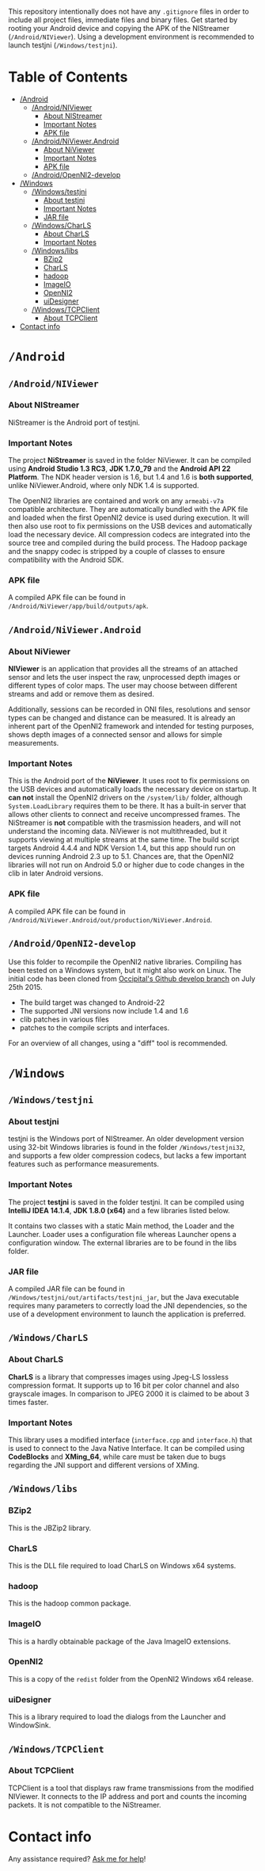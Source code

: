 This repository intentionally does not have any `.gitignore` files in order to include all project files, immediate files and binary files.
Get started by rooting your Android device and copying the APK of the NIStreamer (`/Android/NIViewer`). Using a development environment is recommended to launch testjni (`/Windows/testjni`).
# Table of Contents
- [/Android](#)
	- [/Android/NIViewer](#)
		- [About NIStreamer](#)
		- [Important Notes](#)
		- [APK file](#)
	- [/Android/NiViewer.Android](#)
		- [About NiViewer](#)
		- [Important Notes](#)
		- [APK file](#)
	- [/Android/OpenNI2-develop](#)
- [/Windows](#)
	- [/Windows/testjni](#)
		- [About testjni](#)
		- [Important Notes](#)
		- [JAR file](#)
	- [/Windows/CharLS](#)
		- [About CharLS](#)
		- [Important Notes](#)
	- [/Windows/libs](#)
		- [BZip2](#)
		- [CharLS](#)
		- [hadoop](#)
		- [ImageIO](#)
		- [OpenNI2](#)
		- [uiDesigner](#)
	- [/Windows/TCPClient](#)
		- [About TCPClient](#)
- [Contact info](#)

# `/Android`
## `/Android/NIViewer`
### About NIStreamer
NiStreamer is the Android port of testjni.
### Important Notes
The project __NiStreamer__ is saved in the folder NiViewer. It can be compiled using __Android Studio 1.3 RC3__, __JDK 1.7.0_79__ and the __Android API 22 Platform__. The NDK header version is 1.6, but 1.4 and 1.6 is __both supported__, unlike NiViewer.Android, where only NDK 1.4 is supported.

The OpenNI2 libraries are contained and work on any `armeabi-v7a` compatible architecture. They are automatically bundled with the APK file and loaded when the first OpenNI2 device is used during execution. It will then also use root to fix permissions on the USB devices and automatically load the necessary device. All compression codecs are integrated into the source tree and compiled during the build process. The Hadoop package and the snappy codec is stripped by a couple of classes to ensure compatibility with the Android SDK.
### APK file
A compiled APK file can be found in `/Android/NiViewer/app/build/outputs/apk`.
## `/Android/NiViewer.Android`
### About NiViewer
__NIViewer__ is an application that provides all the streams of an attached sensor and lets the user inspect the raw, unprocessed depth images or different types of color maps. The user may choose between different streams and add or remove them as desired.

Additionally, sessions can be recorded in ONI files, resolutions and sensor types can be changed and distance can be measured. It is already an inherent part of the OpenNI2 framework and intended for testing purposes, shows depth images of a connected sensor and allows for simple measurements.
### Important Notes
This is the Android port of the __NiViewer__. It uses root to fix permissions on the USB devices and automatically loads the necessary device on startup. It __can not__ install the OpenNI2 drivers on the `/system/lib/` folder, although `System.LoadLibrary` requires them to be there. It has a built-in server that allows other clients to connect and receive uncompressed frames. The NiStreamer is __not__ compatible with the trasmission headers, and will not understand the incoming data. NiViewer is not multithreaded, but it supports viewing at multiple streams at the same time. The build script targets Android 4.4.4 and NDK Version 1.4, but this app should run on devices running Android 2.3 up to 5.1. Chances are, that the OpenNI2 libraries will not run on Android 5.0 or higher due to code changes in the clib in later Android versions.
### APK file
A compiled APK file can be found in `/Android/NiViewer.Android/out/production/NiViewer.Android`.
## `/Android/OpenNI2-develop`
Use this folder to recompile the OpenNI2 native libraries. Compiling has been tested on a Windows system, but it might also work on Linux. The initial code has been cloned from [Occipital's Github develop branch](https://github.com/occipital/OpenNI2/tree/develop) on July 25th 2015.

* The build target was changed to Android-22
* The supported JNI versions now include 1.4 and 1.6
* clib patches in various files
* patches to the compile scripts and interfaces.

For an overview of all changes, using a "diff" tool is recommended.
# `/Windows`
## `/Windows/testjni`
### About testjni
testjni is the Windows port of NIStreamer. An older development version using 32-bit Windows libraries is found in the folder `/Windows/testjni32`, and supports a few older compression codecs, but lacks a few important features such as performance measurements.
### Important Notes
The project __testjni__ is saved in the folder testjni. It can be compiled using __IntelliJ IDEA 14.1.4__, __JDK 1.8.0 (x64)__ and a few libraries listed below.

It contains two classes with a static Main method, the Loader and the Launcher. Loader uses a configuration file whereas Launcher opens a configuration window. The external libraries are to be found in the libs folder.
### JAR file
A compiled JAR file can be found in `/Windows/testjni/out/artifacts/testjni_jar`, but the Java executable requires many parameters to correctly load the JNI dependencies, so the use of a development environment to launch the application is preferred.
## `/Windows/CharLS`
### About CharLS
__CharLS__ is a library that compresses images using Jpeg-LS lossless compression format. It supports up to 16 bit per color channel and also grayscale images. In comparison to JPEG 2000 it is claimed to be about 3 times faster.
### Important Notes
This library uses a modified interface (`interface.cpp` and `interface.h`) that is used to connect to the Java Native Interface. It can be compiled using __CodeBlocks__ and __XMing_64__, while care must be taken due to bugs regarding the JNI support and different versions of XMing.
## `/Windows/libs`
### BZip2
This is the JBZip2 library.
### CharLS
This is the DLL file required to load CharLS on Windows x64 systems.
### hadoop
This is the hadoop common package.
### ImageIO
This is a hardly obtainable package of the Java ImageIO extensions.
### OpenNI2
This is a copy of the `redist` folder from the OpenNI2 Windows x64 release.
### uiDesigner
This is a library required to load the dialogs from the Launcher and WindowSink.
## `/Windows/TCPClient`
### About TCPClient
TCPClient is a tool that displays raw frame transmissions from the modified NIViewer. It connects to the IP address and port and counts the incoming packets. It is not compatible to the NiStreamer.
# Contact info
Any assistance required? [Ask me for help](http://windowsfreak.de/)!
